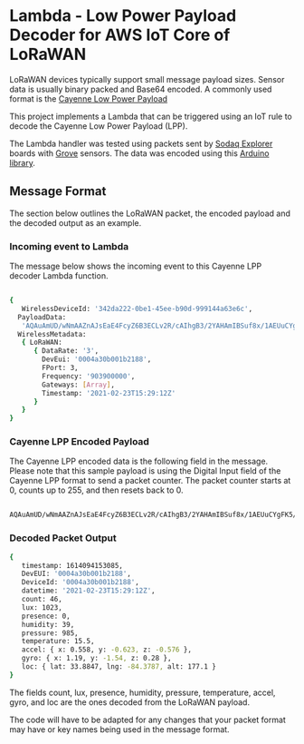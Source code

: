 # Lambda - Low Power Payload Decoder for AWS IoT Core of LoRaWAN

LoRaWAN devices typically support small message payload sizes. Sensor data is usually binary packed and Base64 encoded. A commonly used format is the [Cayenne Low Power Payload](https://github.com/myDevicesIoT/CayenneLPP)

This project implements a Lambda that can be triggered using an IoT rule to decode the Cayenne Low Power Payload (LPP).

The Lambda handler was tested using packets sent by [Sodaq Explorer](https://support.sodaq.com/Boards/ExpLoRer/) boards with [Grove](https://wiki.seeedstudio.com/Grove_System/) sensors. The data was encoded using this [Arduino library](https://github.com/ElectronicCats/CayenneLPP).

## Message Format

The section below outlines the LoRaWAN packet, the encoded payload and the decoded output as an example.

### Incoming event to Lambda

The message below shows the incoming event to this Cayenne LPP decoder Lambda function.

```bash

{ 
   WirelessDeviceId: '342da222-0be1-45ee-b90d-999144a63e6c',
  PayloadData:
   'AQAuAmUD/wNmAAZnAJsEaE4FcyZ6B3ECLv2R/cAIhgB3/2YAHAmIBSuf8x/1AEUuCYgFK5/zH/UARS4JiAUrn/Mf9QBFLg==',
  WirelessMetadata:
   { LoRaWAN:
      { DataRate: '3',
        DevEui: '0004a30b001b2188',
        FPort: 3,
        Frequency: '903900000',
        Gateways: [Array],
        Timestamp: '2021-02-23T15:29:12Z' 
      } 
   } 
}
```

### Cayenne LPP Encoded Payload

The Cayenne LPP encoded data is the following field in the message. Please note that this sample payload is using the Digital Input field of the Cayenne LPP format to send a packet counter. The packet counter starts at 0, counts up to 255, and then resets back to 0.

```bash

AQAuAmUD/wNmAAZnAJsEaE4FcyZ6B3ECLv2R/cAIhgB3/2YAHAmIBSuf8x/1AEUuCYgFK5/zH/UARS4JiAUrn/Mf9QBFLg==

```

### Decoded Packet Output

```bash
{ 
   timestamp: 1614094153085,
   DevEUI: '0004a30b001b2188',
   DeviceId: '0004a30b001b2188',
   datetime: '2021-02-23T15:29:12Z',
   count: 46,
   lux: 1023,
   presence: 0,
   humidity: 39,
   pressure: 985,
   temperature: 15.5,
   accel: { x: 0.558, y: -0.623, z: -0.576 },
   gyro: { x: 1.19, y: -1.54, z: 0.28 },
   loc: { lat: 33.8847, lng: -84.3787, alt: 177.1 }
}

```

The fields count, lux, presence, humidity, pressure, temperature, accel, gyro, and loc are the ones decoded from the LoRaWAN payload.

The code will have to be adapted for any changes that your packet format may have or key names being used in the message format.
